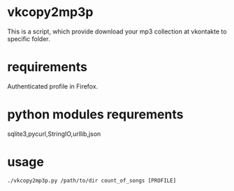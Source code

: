 vkcopy2mp3p
===========

This is a script, which provide download your mp3 collection at vkontakte to specific folder.

requirements
===========
Authenticated profile in Firefox.

python modules requrements
===========
sqlite3,pycurl,StringIO,urllib,json

usage
===========
```./vkcopy2mp3p.py /path/to/dir count_of_songs [PROFILE]```
